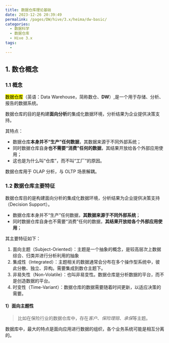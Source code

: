 ```yaml
---
title: 数据仓库理论基础
date: 2023-12-26 20:39:49
permalink: /pages/DW/hive/3.x/heima/dw-basic/
categories:
  - 数据科学
  - 数据仓库
  - Hive 3.x
tags:
  - 
---
```


## 1. 数仓概念

### 1.1 概念

<mark>数据仓库</mark>（英语：Data Warehouse，简称数仓、**DW**）,是一个用于存储、分析、报告的数据系统。

数据仓库的目的是构建**面向分析**的集成化数据环境，分析结果为企业提供决策支持。

其特点：

- 数据仓库**本身并不“生产”任何数据**，其数据来源于不同外部系统；
- 同时数据仓库自身**也不需要“消费”任何的数据**，其结果开放给各个外部应用使用；
- 这也是为什么叫“仓库”，而不叫“工厂”的原因。

数据仓库用于 OLAP 分析，与 OLTP 场景解耦。

### 1.2 数据仓库主要特征

数据仓库目的是构建面向分析的集成化数据环境，分析结果为企业提供决策支持（Decision Support）。

- 数据仓库本身并不“生产”任何数据，**其数据来源于不同外部系统**；
- 同时数据仓库自身也不需要“消费”任何的数据，**其结果开放给各个外部应用使用**；

其主要特征如下：

1. 面向主题（Subject-Oriented）：主题是一个抽象的概念，是较高层次上数据综合、归类并进行分析利用的抽象
2. 集成性（Integrated）：主题相关的数据通常会分布在多个操作型系统中，彼此分散、独立、异构。需要集成到数仓主题下。
3. 非易失性（Non-Volatile）：也叫非易变性。数据仓库是分析数据的平台，而不是创造数据的平台。
4. 时变性（Time-Variant）：数据仓库的数据需要随着时间更新，以适应决策的需要。

#### 1）面向主题性

> 比如在保险行业的数据仓库中，存在*客户*、*保险理赔*、*承保*等主题。

数据库中，最大的特点是面向应用进行数据的组织，各个业务系统可能是相互分离的。

